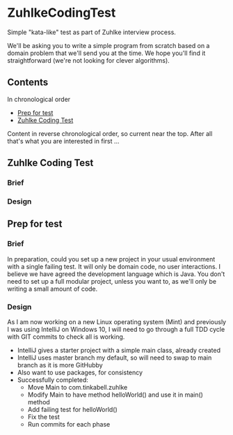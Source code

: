# ZuhlkeCodingTest
Simple "kata-like" test as part of Zuhlke interview process.

We'll be asking you to write a simple program from scratch based
on a domain problem that we'll send you at the time.
We hope you'll find it straightforward
(we're not looking for clever algorithms).

## Contents
In chronological order

* [Prep for test](#prep-for-test)
* [Zuhlke Coding Test](#zuhlke-coding-test)

Content in reverse chronological order, so current near the top.
After all that's what you are interested in first ...

## Zuhlke Coding Test

### Brief

### Design

## Prep for test

### Brief

In preparation, could you set up a new project in your usual 
environment with a single failing test. 
It will only be domain code, no user interactions. 
I believe we have agreed the development language which is Java. 
You don't need to set up a full modular project, 
unless you want to, as we'll only be writing a small amount of code.

### Design

As I am now working on a new Linux operating system (Mint) 
and previously I was using IntelliJ on Windows 10, I will need to
go through a full TDD cycle with GIT commits to check all is working.

* IntelliJ gives a starter project with a simple main class, already created
* IntelliJ uses master branch my default, so will need to swap to main branch as it is more GitHubby
* Also want to use packages, for consistency
* Successfully completed:
  * Move Main to com.tinkabell.zuhlke
  * Modify Main to have method helloWorld() and use it in main() method
  * Add failing test for helloWorld()
  * Fix the test
  * Run commits for each phase

